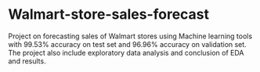 # Walmart-store-sales-forecast
Project on forecasting sales of Walmart stores using Machine learning tools with 99.53% accuracy on test set and 96.96% accuracy on validation set.
The project also include exploratory data analysis and conclusion of EDA and results. 
